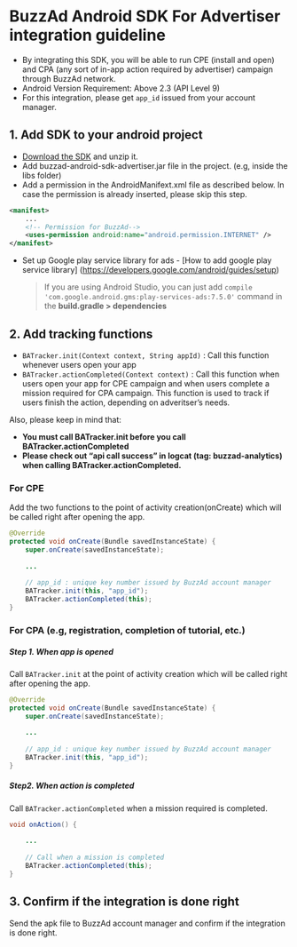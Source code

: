 # BuzzAd Android SDK For Advertiser integration guideline
- By integrating this SDK, you will be able to run CPE (install and open) and CPA (any sort of in-app action required by advertiser) campaign through BuzzAd network.
- Android Version Requirement: Above 2.3 (API Level 9)
- For this integration, please get `app_id` issued from your account manager.

## 1. Add SDK to your android project
- [Download the SDK](https://github.com/Buzzvil/buzzad-android-sdk-advertiser/archive/master.zip) and unzip it.
- Add buzzad-android-sdk-advertiser.jar file in the project. (e.g, inside the libs folder)
- Add a permission in the AndroidManifext.xml file as described below. In case the permission is already inserted, please skip this step.

```Xml
<manifest>
    ...
    <!-- Permission for BuzzAd-->
    <uses-permission android:name="android.permission.INTERNET" />
</manifest>
```

- Set up Google play service library for ads - [How to add google play service library] (https://developers.google.com/android/guides/setup)
    
    > If you are using Android Studio, you can just add `compile 'com.google.android.gms:play-services-ads:7.5.0'` command in the **build.gradle > dependencies**

## 2. Add tracking functions
- `BATracker.init(Context context, String appId)` : Call this function whenever users open your app
- `BATracker.actionCompleted(Context context)` : Call this function when users open your app for CPE campaign and when users complete a mission required for CPA campaign. This function is used to track if users finish the action, depending on adveritser’s needs.

Also, please keep in mind that:

- **You must call BATracker.init before you call BATracker.actionCompleted**
- **Please check out “api call success” in logcat (tag: buzzad-analytics) when calling BATracker.actionCompleted.**

### For CPE
Add the two functions to the point of activity creation(onCreate) which will be called right after opening the app.

```Java
@Override
protected void onCreate(Bundle savedInstanceState) {
    super.onCreate(savedInstanceState);
    
    ...
    
    // app_id : unique key number issued by BuzzAd account manager
    BATracker.init(this, "app_id");
    BATracker.actionCompleted(this);
}
```
### For CPA (e.g, registration, completion of tutorial, etc.)
##### Step 1. When app is opened
Call `BATracker.init` at the point of activity creation which will be called right after opening the app.

```Java
@Override
protected void onCreate(Bundle savedInstanceState) {
    super.onCreate(savedInstanceState);
    
    ...
    
    // app_id : unique key number issued by BuzzAd account manager
    BATracker.init(this, "app_id");
}
```

##### Step2. When action is completed
Call `BATracker.actionCompleted` when a mission required is completed.

```Java
void onAction() {
    
    ...
    
    // Call when a mission is completed
    BATracker.actionCompleted(this);
}
```
## 3. Confirm if the integration is done right
Send the apk file to BuzzAd account manager and confirm if the integration is done right.
